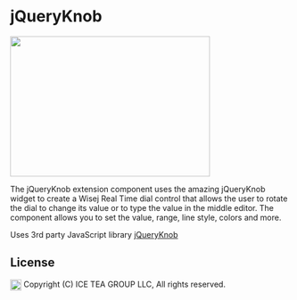 jQueryKnob
====

<img src="https://raw.githubusercontent.com/iceteagroup/wisej-extensions/master/Support/Images/jQueryKnob.png" width="358" height="252">

The jQueryKnob extension component uses the amazing jQueryKnob widget to create a Wisej Real Time dial control that allows the user to rotate the dial to change its value or to type the value in the middle editor. The component allows you to set the value, range, line style, colors and more.

Uses 3rd party JavaScript library [jQueryKnob](http://anthonyterrien.com/demo/knob/)

License
-------
<img src="http://iceteagroup.com/wp-content/uploads/2017/01/Square-64x64-trasp.png" height="20" align="top"> Copyright (C) ICE TEA GROUP LLC, All rights reserved.
